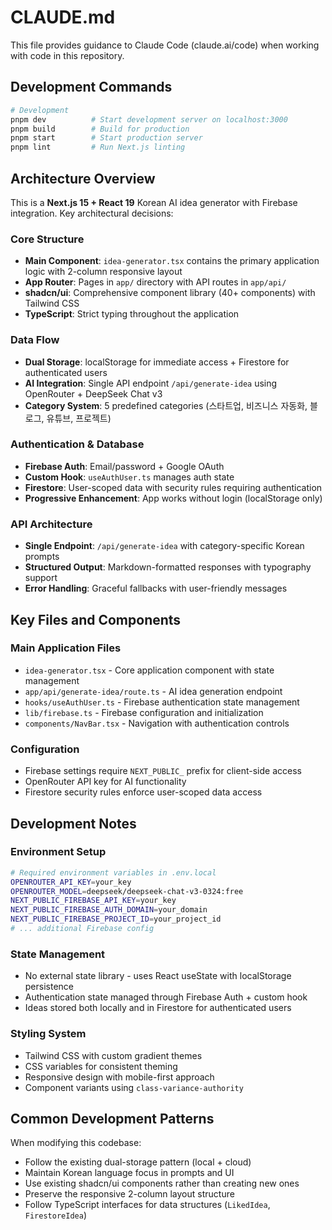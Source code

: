 # CLAUDE.md

This file provides guidance to Claude Code (claude.ai/code) when working with code in this repository.

## Development Commands

```bash
# Development
pnpm dev          # Start development server on localhost:3000
pnpm build        # Build for production
pnpm start        # Start production server
pnpm lint         # Run Next.js linting
```

## Architecture Overview

This is a **Next.js 15 + React 19** Korean AI idea generator with Firebase integration. Key architectural decisions:

### Core Structure
- **Main Component**: `idea-generator.tsx` contains the primary application logic with 2-column responsive layout
- **App Router**: Pages in `app/` directory with API routes in `app/api/`
- **shadcn/ui**: Comprehensive component library (40+ components) with Tailwind CSS
- **TypeScript**: Strict typing throughout the application

### Data Flow
- **Dual Storage**: localStorage for immediate access + Firestore for authenticated users
- **AI Integration**: Single API endpoint `/api/generate-idea` using OpenRouter + DeepSeek Chat v3
- **Category System**: 5 predefined categories (스타트업, 비즈니스 자동화, 블로그, 유튜브, 프로젝트)

### Authentication & Database
- **Firebase Auth**: Email/password + Google OAuth
- **Custom Hook**: `useAuthUser.ts` manages auth state
- **Firestore**: User-scoped data with security rules requiring authentication
- **Progressive Enhancement**: App works without login (localStorage only)

### API Architecture
- **Single Endpoint**: `/api/generate-idea` with category-specific Korean prompts
- **Structured Output**: Markdown-formatted responses with typography support
- **Error Handling**: Graceful fallbacks with user-friendly messages

## Key Files and Components

### Main Application Files
- `idea-generator.tsx` - Core application component with state management
- `app/api/generate-idea/route.ts` - AI idea generation endpoint
- `hooks/useAuthUser.ts` - Firebase authentication state management
- `lib/firebase.ts` - Firebase configuration and initialization
- `components/NavBar.tsx` - Navigation with authentication controls

### Configuration
- Firebase settings require `NEXT_PUBLIC_` prefix for client-side access
- OpenRouter API key for AI functionality
- Firestore security rules enforce user-scoped data access

## Development Notes

### Environment Setup
```bash
# Required environment variables in .env.local
OPENROUTER_API_KEY=your_key
OPENROUTER_MODEL=deepseek/deepseek-chat-v3-0324:free
NEXT_PUBLIC_FIREBASE_API_KEY=your_key
NEXT_PUBLIC_FIREBASE_AUTH_DOMAIN=your_domain
NEXT_PUBLIC_FIREBASE_PROJECT_ID=your_project_id
# ... additional Firebase config
```

### State Management
- No external state library - uses React useState with localStorage persistence
- Authentication state managed through Firebase Auth + custom hook
- Ideas stored both locally and in Firestore for authenticated users

### Styling System
- Tailwind CSS with custom gradient themes
- CSS variables for consistent theming
- Responsive design with mobile-first approach
- Component variants using `class-variance-authority`

## Common Development Patterns

When modifying this codebase:
- Follow the existing dual-storage pattern (local + cloud)
- Maintain Korean language focus in prompts and UI
- Use existing shadcn/ui components rather than creating new ones
- Preserve the responsive 2-column layout structure
- Follow TypeScript interfaces for data structures (`LikedIdea`, `FirestoreIdea`)